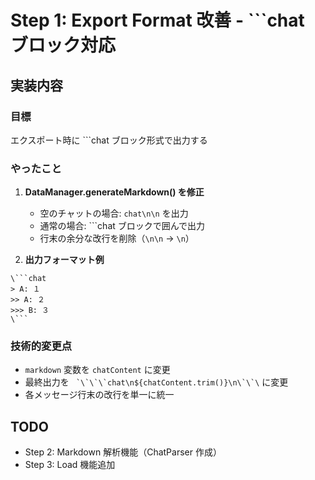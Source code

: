 # Step 1: Export Format 改善 - ```chat ブロック対応

## 実装内容

### 目標

エクスポート時に ```chat ブロック形式で出力する

### やったこと

1. **DataManager.generateMarkdown() を修正**

   - 空のチャットの場合: `chat\n\n` を出力
   - 通常の場合: ```chat ブロックで囲んで出力
   - 行末の余分な改行を削除（`\n\n` → `\n`）

2. **出力フォーマット例**

````
\```chat
> A: １
>> A: ２
>>> B: ３
\```
````

### 技術的変更点

- `markdown` 変数を `chatContent` に変更
- 最終出力を `` `\`\`\`chat\n${chatContent.trim()}\n\`\`\`` に変更
- 各メッセージ行末の改行を単一に統一

## TODO

- Step 2: Markdown 解析機能（ChatParser 作成）
- Step 3: Load 機能追加
